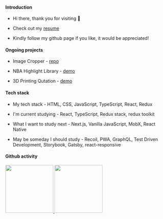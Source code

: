 #### Introduction

- Hi there, thank you for visiting  👋 

- Check out my <a href="https://peppermintc.github.io/resume/" target="_blank">resume</a>

- Kindly follow my github page if you like, it would be appreciated!

#### Ongoing projects

* Image Cropper - <a target="_blank" href="https://github.com/peppermintc/image-cropper">repo</a>

* NBA Highlight Library - <a target="_blank" href="https://nbahighlightlibrary.com/">demo</a>

* 3D Printing Qutation - <a target="_blank" href="https://peppermintc.github.io/3d-print-quotation/">demo</a>
 
#### Tech stack

* My tech stack - HTML, CSS, JavaScript, TypeScript, React, Redux

* I'm current studying - React, TypeScript, Redux stack, redux toolkit

* What I want to study next - Next.js, Vanilla JavaScript, MobX, React Native

* May be someday I should study - Recoil, PWA, GraphQL, Test Driven Development, Storybook, Gatsby, react-responsive

#### Github activity

<a href="https://github.com/anuraghazra/github-readme-stats">
  <img height="150px" src="https://github-readme-stats.vercel.app/api?username=peppermintc&count_private=true&show_icons=true&include_all_commits=true" />
</a>
<a href="https://github.com/anuraghazra/convoychat">
  <img height="150px" align="top" src="https://github-readme-stats.vercel.app/api/top-langs/?username=peppermintc&hide=Java,Ruby&layout=compact" />
</a>



<!--
**peppermintc/peppermintc** is a ✨ _special_ ✨ repository because its `README.md` (this file) appears on your GitHub profile.

Here are some ideas to get you started:

- 🔭 I’m currently working on ...
- 🌱 I’m currently learning ...
- 👯 I’m looking to collaborate on ...
- 🤔 I’m looking for help with ...
- 💬 Ask me about ...
- 📫 How to reach me: ...
- 😄 Pronouns: ...
- ⚡ Fun fact: ...
-->

